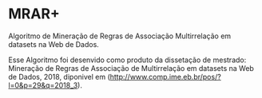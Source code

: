 # MRAR+
Algoritmo de Mineração de Regras de Associação Multirrelação em datasets na Web de Dados.

Esse Algoritmo foi desenvido como produto da dissetação de mestrado: Mineração de Regras de Associação de Multirrelação em datasets na Web de Dados, 2018, diponivel em (http://www.comp.ime.eb.br/pos/?l=0&p=29&q=2018_3).
